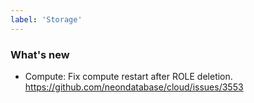 ```yaml
---
label: 'Storage'
---
```


### What's new

- Compute: Fix compute restart after ROLE deletion.
https://github.com/neondatabase/cloud/issues/3553
